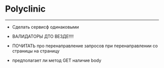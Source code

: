 # Polyclinic
___________________________
- Сделать сервисф одинаковыми

- ВАЛИДАТОРЫ ДТО ВЕЗДЕ!!!!

- ПОЧИТАТЬ про перенаправление запросов при перенаправлении со страницы на страницу

- предполагает ли метод GET наличие body